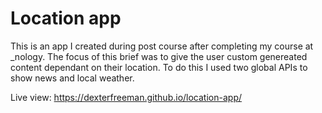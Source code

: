  # Location app

 This is an app I created during post course after completing my course at _nology. The focus of this brief was to give the user custom genereated content dependant on their location. To do this I used two global APIs to show news and local weather.
 
 Live view:
 https://dexterfreeman.github.io/location-app/
